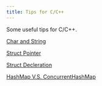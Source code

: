 ```yaml
---
title: Tips for C/C++
---
```


Some useful tips for C/C++.

[Char and String](https://www.geeksforgeeks.org/char-vs-stdstring-vs-char-c/)

[Struct Pointer](https://www.programiz.com/c-programming/c-structures-pointers)

[Struct Decleration](https://en.cppreference.com/w/cpp/language/constructor)

[HashMap V.S. ConcurrentHashMap](https://www.geeksforgeeks.org/difference-hashmap-concurrenthashmap/)

